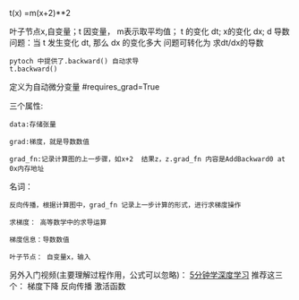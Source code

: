 
t(x) =m(x+2)**2

叶子节点x,自变量；t 因变量， m表示取平均值；
    t 的变化 dt; x的变化 dx;
    d 导数
    问题：当 t 发生变化 dt, 那么 dx 的变化多大
    问题可转化为 求dt/dx的导数
    
    pytoch 中提供了.backward() 自动求导
    t.backward()
    

定义为自动微分变量  #requires_grad=True

 三个属性:
 
    data:存储张量
    
    grad:梯度，就是导数数值
    
    grad_fn:记录计算图的上一步骤，如x+2  结果z，z.grad_fn 内容是AddBackward0 at 0x内存地址
    
名词：

    反向传播，根据计算图中，grad_fn 记录上一步计算的形式，进行求梯度操作

    求梯度： 高等数学中的求导运算

    梯度信息：导数数值
    
    叶子节点： 自变量x，输入

另外入门视频(主要理解过程作用，公式可以忽略)：
[5分钟学深度学习](https://space.bilibili.com/168709400/channel/seriesdetail?sid=2430388)
    推荐这三个：
        梯度下降
        反向传播
        激活函数
